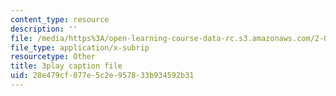 ```yaml
---
content_type: resource
description: ''
file: /media/https%3A/open-learning-course-data-rc.s3.amazonaws.com/2-003sc-engineering-dynamics-fall-2011/28e479cf077e5c2e957833b934592b31_mB_rrEN_Ltc.vtt
file_type: application/x-subrip
resourcetype: Other
title: 3play caption file
uid: 28e479cf-077e-5c2e-9578-33b934592b31
---
```

